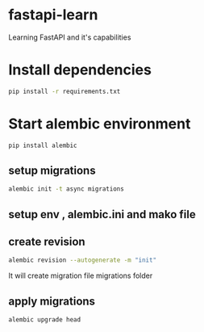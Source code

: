 # fastapi-learn
Learning FastAPI and it's capabilities

# Install dependencies
```bash
pip install -r requirements.txt
```

# Start alembic environment
```bash
pip install alembic
```
## setup migrations
```bash
alembic init -t async migrations
```
## setup env , alembic.ini and mako file
## create revision
```bash
alembic revision --autogenerate -m "init"
```
It will create migration file migrations folder

## apply migrations
```bash
alembic upgrade head
```

